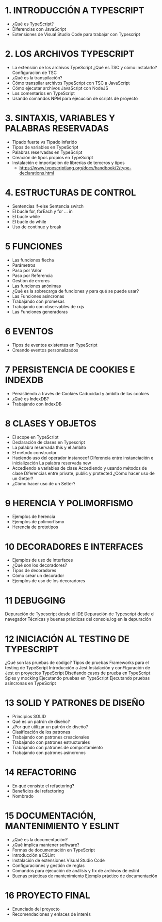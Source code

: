 

# 1. INTRODUCCIÓN A TYPESCRIPT
- ¿Qué es TypeScript? 
- Diferencias con JavaScript
- Extensiones de Visual Studio Code para trabajar con Typescript

# 2. LOS ARCHIVOS TYPESCRIPT
- La extensión de los archivos TypeScript ¿Qué es TSC y cómo instalarlo? Configuración de TSC
- ¿Qué es la transpilación?
- Cómo transpilar archivos TypeScript con TSC a JavaScript
- Cómo ejecutar archivos JavaScript con NodeJS
- Los comentarios en TypeScript
- Usando comandos NPM para ejecución de scripts de proyecto

# 3. SINTAXIS, VARIABLES Y PALABRAS RESERVADAS
- Tipado fuerte vs Tipado inferido
- Tipos de variables en TypeScript
- Palabras reservadas en TypeScript
- Creación de tipos propios en TypeScript
- Instalación e importación de librerías de terceros y tipos
  -  https://www.typescriptlang.org/docs/handbook/2/type-declarations.html

# 4. ESTRUCTURAS DE CONTROL
- Sentencias if-else Sentencia switch
- El bucle for, forEach y for ... in 
- El bucle while
- El bucle do while
- Uso de continue y break

# 5 FUNCIONES
- Las funciones flecha
- Parámetros
- Paso por Valor
- Paso por Referencia
- Gestión de errores
- Las funciones anónimas
- ¿Qué es la sobrecarga de funciones y para qué se puede usar?
- Las Funciones asíncronas
- Trabajando con promesas 
- Trabajando con observables de rxjs 
- Las Funciones generadoras

# 6 EVENTOS
- Tipos de eventos existentes en TypeScript
- Creando eventos personalizados

# 7 PERSISTENCIA DE COOKIES E INDEXDB
- Persistiendo a través de Cookies Caducidad y ámbito de las cookies 
- ¿Qué es IndexDB?
- Trabajando con IndexDB

# 8 CLASES Y OBJETOS 
- El scope en TypeScript
- Declaración de clases en Typescript
- La palabra reservada this y el ámbito
- El método constructor
- Haciendo uso del operador instanceof Diferencia entre instanciación e inicialización La palabra reservada new
- Accediendo a variables de clase Accediendo y usando métodos de clase Diferencias entre private, public y protected ¿Cómo hacer uso de un Getter?
- ¿Cómo hacer uso de un Setter?

# 9 HERENCIA Y POLIMORFISMO 
- Ejemplos de herencia
- Ejemplos de polimorfismo 
- Herencia de prototipos

# 10 DECORADORES E INTERFACES
- Ejemplos de uso de Interfaces
- ¿Qué son los decoradores?
- Tipos de decoradores
- Cómo crear un decorador
- Ejemplos de uso de los decoradores

# 11 DEBUGGING
Depuración de Typescript desde el IDE
Depuración de Typescript desde el navegador
Técnicas y buenas prácticas del console.log en la depuración

# 12 INICIACIÓN AL TESTING DE TYPESCRIPT
¿Qué son las pruebas de código?
Tipos de pruebas
Frameworks para el testing de TypeScript Introducción a Jest
Instalación y conFIguración de Jest en proyectos TypeScript
Diseñando casos de prueba en TypeScript Spies y mocking
Ejecutando pruebas en TypeScript Ejecutando pruebas asíncronas en TypeScript

# 13 SOLID Y PATRONES DE DISEÑO
- Principios SOLID
- Qué es un patrón de diseño?
- ¿Por qué utilizar un patrón de diseño?
- Clasificación de los patrones
- Trabajando con patrones creacionales 
- Trabajando con patrones estructurales 
- Trabajando con patrones de comportamiento 
- Trabajando con patrones asíncronos

# 14 REFACTORING
- En qué consiste el refactoring?
- Beneficios del refactoring
- Nombrado

# 15 DOCUMENTACIÓN, MANTENIMIENTO Y ESLINT
- ¿Qué es la documentación?
- ¿Qué implica mantener software?
- Formas de documentación en TypeScript
- Introducción a ESLint
- Instalación de extensiones Visual Studio Code
- Configuraciones y gestión de reglas
- Comandos para ejecución de análisis y fix de archivos de eslint
- Buenas prácticas de mantenimiento Ejemplo práctico de documentación

# 16 PROYECTO FINAL
- Enunciado del proyecto 
- Recomendaciones y enlaces de interés


